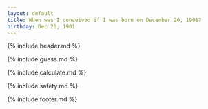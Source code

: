 ```yaml
---
layout: default
title: When was I conceived if I was born on December 20, 1901?
birthday: Dec 20, 1901
---
```


{% include header.md %}

{% include guess.md %}

{% include calculate.md %}

{% include safety.md %}

{% include footer.md %}



